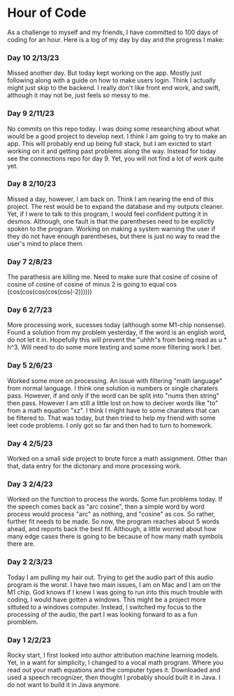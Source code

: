 # Hour of Code

As a challenge to myself and my friends, I have committed to 100 days of coding for an hour. Here is a log of my day by day and the progress I make:


### Day 10 2/13/23

Missed another day. But today kept working on the app. Mostly just following along with a guide on how to make users login. Think I actually might just skip to the backend. I really don't like front end work, and swift, although it may not be, just feels so messy to me. 

### Day 9 2/11/23

No commits on this repo today. I was doing some researching about what would be a good project to develop next. I think I am going to try to make an app. This will probably end up being full stack, but I am exicted to start working on it and getting past problems along the way. Instead for today see the connections repo for day 9. Yet, you will not find a lot of work quite yet.

### Day 8 2/10/23

Missed a day, however, I am back on. Think I am nearing the end of this project. The rest would be to expand the database and my outputs cleaner. Yet, if I were to talk to this program, I would feel confident putting it in desmos. Although, one fault is that the parentheses need to be explictly spoken to the program. Working on making a system warning the user if they do not have enough parentheses, but there is just no way to read the user's mind to place them.

### Day 7 2/8/23

The parathesis are killing me. Need to make sure that cosine of cosine of cosine of cosine of cosine of minus 2 is going to equal cos (cos(cos(cos(cos(cos(-2))))))

### Day 6 2/7/23

More processing work, sucesses today (although some M1-chip nonsense). Found a solution from my problem yesterday, if the word is an english word, do not let it in. Hopefully this will prevent the "uhhh"s from being read as u * h^3. Will need to do some more testing and some more filtering work I bet.

### Day 5 2/6/23

Worked some more on processing. An issue with filtering "math language" from normal language. I think one solution is numbers or single charaters pass. However, if and only if the word can be split into "nums then string" then pass. However I am still a little lost on how to deciver words like "to" from a math equation "xz". I think I might have to some charaters that can be filtered to. That was today, but then tried to help my friend with some leet code problems. I only got so far and then had to turn to homework.

### Day 4 2/5/23

Worked on a small side project to brute force a math assignment. Other than that, data entry for the dictonary and more processing work.

### Day 3 2/4/23

Worked on the function to process the words. Some fun problems today. If the speech comes back as "arc cosine", then a simple word by word process would process "arc" as nothing, and "cosine" as cos. So rather, further fit needs to be made. So now, the program reaches about 5 words ahead, and reports back the best fit. Although, a little worried about how many edge cases there is going to be because of how many math symbols there are.

### Day 2 2/3/23

Today I am pulling my hair out. Trying to get the audio part of this audio program is the worst. I have two main issues, I am on Mac and I am on the M1 chip. God knows if I knew I was going to run into this much trouble with coding, I would have gotten a windows. This might be a project more sittuted to a windows computer. Instead, I switched my focus to the processing of the audio, the part I was looking forward to as a fun promblem.

### Day 1 2/2/23

Rocky start, I first looked into author attribution machine learning models. Yet, in a want for simplicity, I changed to a vocal math program. Where you read out your math equations and the computer types it. Downloaded and used a speech recognizer, then thought I probably should built it in Java. I do not want to build it in Java anymore.